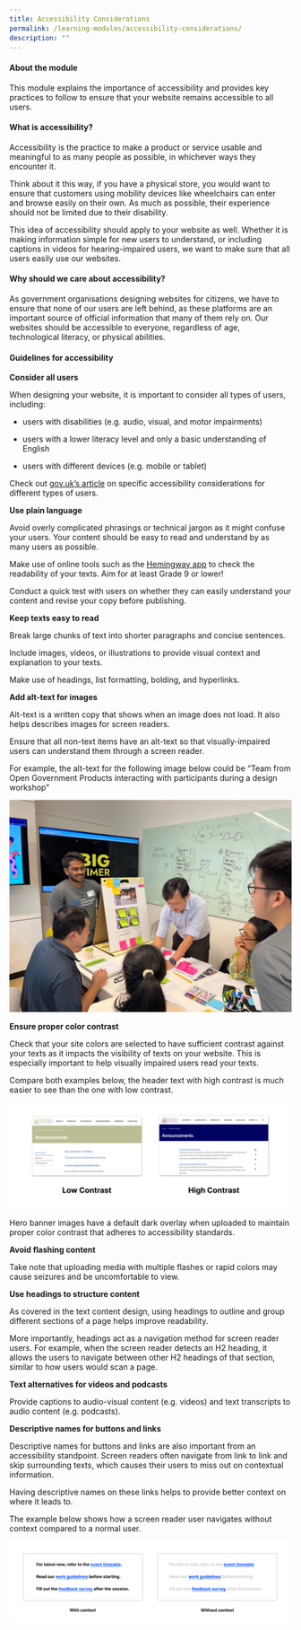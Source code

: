 ```yaml
---
title: Accessibility Considerations
permalink: /learning-modules/accessibility-considerations/
description: ""
---
```

#### **About the module** #### 
This module explains the importance of accessibility and provides key practices to follow to ensure that your website remains accessible to all users.


#### **What is accessibility?** ####
Accessibility is the practice to make a product or service usable and meaningful to as many people as possible, in whichever ways they encounter it.

Think about it this way, if you have a physical store, you would want to ensure that customers using mobility devices like wheelchairs can enter and browse easily on their own. As much as possible, their experience should not be limited due to their disability.

This idea of accessibility should apply to your website as well. Whether it is making information simple for new users to understand, or including captions in videos for hearing-impaired users, we want to make sure that all users easily use our websites.

#### **Why should we care about accessibility?** ####
As government organisations designing websites for citizens, we have to ensure that none of our users are left behind, as these platforms are an important source of official information that many of them rely on. Our websites should be accessible to everyone, regardless of age, technological literacy, or physical abilities.

#### **Guidelines for accessibility** ####

**Consider all users**

When designing your website, it is important to consider all types of users, including:

*   users with disabilities (e.g. audio, visual, and motor impairments)
    
*   users with a lower literacy level and only a basic understanding of English
    
*   users with different devices (e.g. mobile or tablet)
    

Check out [gov.uk’s article](https://accessibility.blog.gov.uk/2016/09/02/dos-and-donts-on-designing-for-accessibility/) on specific accessibility considerations for different types of users.
    

  

**Use plain language**

Avoid overly complicated phrasings or technical jargon as it might confuse your users. Your content should be easy to read and understand by as many users as possible.
    
Make use of online tools such as the [Hemingway app](https://hemingwayapp.com/) to check the readability of your texts. Aim for at least Grade 9 or lower!
    
Conduct a quick test with users on whether they can easily understand your content and revise your copy before publishing.

**Keep texts easy to read**

Break large chunks of text into shorter paragraphs and concise sentences.
    
Include images, videos, or illustrations to provide visual context and explanation to your texts. 
    
Make use of headings, list formatting, bolding, and hyperlinks.
    

**Add alt-text for images**

Alt-text is a written copy that shows when an image does not load. It also helps describes images for screen readers.
    
Ensure that all non-text items have an alt-text so that visually-impaired users can understand them through a screen reader.
    
For example, the alt-text for the following image below could be “Team from Open Government Products interacting with participants during a design workshop”

![Team from Open Government Products interacting with participants during a design workshop](/images/Accessibility%20Considerations%201.jpg)

**Ensure proper color contrast**

Check that your site colors are selected to have sufficient contrast against your texts as it impacts the visibility of texts on your website. This is especially important to help visually impaired users read your texts.
    
Compare both examples below, the header text with high contrast is much easier to see than the one with low contrast.

![Example to show the difference between high and low color contrast](/images/Accessibility%20Considerations%202.png)

Hero banner images have a default dark overlay when uploaded to maintain proper color contrast that adheres to accessibility standards.

**Avoid flashing content**

Take note that uploading media with multiple flashes or rapid colors may cause seizures and be uncomfortable to view.

**Use headings to structure content**

As covered in the text content design, using headings to outline and group different sections of a page helps improve readability.
    
More importantly, headings act as a navigation method for screen reader users. For example, when the screen reader detects an H2 heading, it allows the users to navigate between other H2 headings of that section, similar to how users would scan a page.
    
**Text alternatives for videos and podcasts**

Provide captions to audio-visual content (e.g. videos) and text transcripts to audio content (e.g. podcasts).
   
**Descriptive names for buttons and links**

Descriptive names for buttons and links are also important from an accessibility standpoint. Screen readers often navigate from link to link and skip surrounding texts, which causes their users to miss out on contextual information. 
    
Having descriptive names on these links helps to provide better context on where it leads to.
    
The example below shows how a screen reader user navigates without context compared to a normal user.

![Example of how a screen reader navigates through content](/images/Accessibility%20Considerations%203.png)
